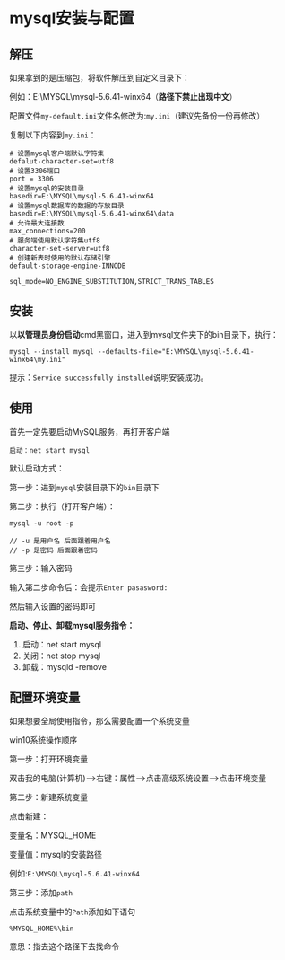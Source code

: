 # mysql安装与配置

## 解压

如果拿到的是压缩包，将软件解压到自定义目录下：

例如：E:\MYSQL\mysql-5.6.41-winx64（**路径下禁止出现中文**）



配置文件`my-default.ini`文件名修改为:`my.ini`（建议先备份一份再修改）



复制以下内容到`my.ini`：

```
# 设置mysql客户端默认字符集
defalut-character-set=utf8
# 设置3306端口
port = 3306
# 设置mysql的安装目录
basedir=E:\MYSQL\mysql-5.6.41-winx64
# 设置mysql数据库的数据的存放目录
basedir=E:\MYSQL\mysql-5.6.41-winx64\data
# 允许最大连接数
max_connections=200
# 服务端使用默认字符集utf8
character-set-server=utf8
# 创建新表时使用的默认存储引擎
default-storage-engine-INNODB

sql_mode=NO_ENGINE_SUBSTITUTION,STRICT_TRANS_TABLES
```

## 安装

以**以管理员身份启动**cmd黑窗口，进入到mysql文件夹下的bin目录下，执行：

```
mysql --install mysql --defaults-file="E:\MYSQL\mysql-5.6.41-winx64\my.ini"
```

提示：`Service successfully installed`说明安装成功。



## 使用

首先一定先要启动MySQL服务，再打开客户端

```
启动：net start mysql
```



默认启动方式：

第一步：进到`mysql`安装目录下的`bin`目录下

第二步：执行（打开客户端）：

```
mysql -u root -p

// -u 是用户名 后面跟着用户名
// -p 是密码 后面跟着密码
```

第三步：输入密码

输入第二步命令后：会提示`Enter pasasword:`

然后输入设置的密码即可

**启动、停止、卸载mysql服务指令：**

1. 启动：net start mysql
2. 关闭：net stop mysql
3. 卸载：mysqld -remove



## 配置环境变量

如果想要全局使用指令，那么需要配置一个系统变量

win10系统操作顺序

第一步：打开环境变量

双击我的电脑(计算机)-->右键：属性-->点击高级系统设置-->点击环境变量



第二步：新建系统变量

点击新建：

变量名：MYSQL_HOME

变量值：mysql的安装路径

例如:`E:\MYSQL\mysql-5.6.41-winx64`



第三步：添加`path`

点击系统变量中的`Path`添加如下语句

```
%MYSQL_HOME%\bin
```

意思：指去这个路径下去找命令
